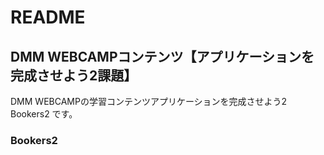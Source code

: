 # README
## DMM WEBCAMPコンテンツ【アプリケーションを完成させよう2課題】
DMM WEBCAMPの学習コンテンツアプリケーションを完成させよう2　Bookers2 です。
### Bookers2 

